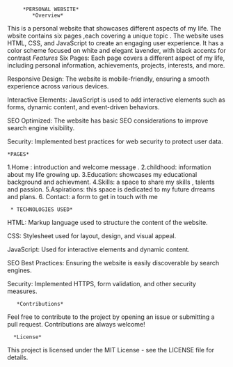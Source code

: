          *PERSONAL WEBSITE*
            *Overview*
  This is a personal website that showcases different aspects of my life.
  The wbsite contains six pages ,each covering a unique topic .
  The website uses HTML, CSS, and JavaScript to create an engaging user experience. It has a color scheme focused on white and elegant lavender, with black accents for contrast
      *Features*
Six Pages: Each page covers a different aspect of my life, including personal information, achievements, projects, interests, and more.

Responsive Design: The website is mobile-friendly, ensuring a smooth experience across various devices.

Interactive Elements: JavaScript is used to add interactive elements such as forms, dynamic content, and event-driven behaviors.

SEO Optimized: The website has basic SEO considerations to improve search engine visibility.

Security: Implemented best practices for web security to protect user data.

    *PAGES*
1.Home : introduction and welcome message .
2.childhood: information about my life growing up.
3.Education: showcases my educational background and achievment.
4.Skills: a space to share my skills , talents and passion.
5.Aspirations: this space is dedicated to my future drreams and plans.
6. Contact: a form to get in touch with me

     * TECHNOLOGIES USED*
HTML: Markup language used to structure the content of the website.

CSS: Stylesheet used for layout, design, and visual appeal.

JavaScript: Used for interactive elements and dynamic content.

SEO Best Practices: Ensuring the website is easily discoverable by search engines.

Security: Implemented HTTPS, form validation, and other security measures.

       *Contributions*
Feel free to contribute to the project by opening an issue or submitting a pull request. Contributions are always welcome!

      *License*
This project is licensed under the MIT License - see the LICENSE file for details.



